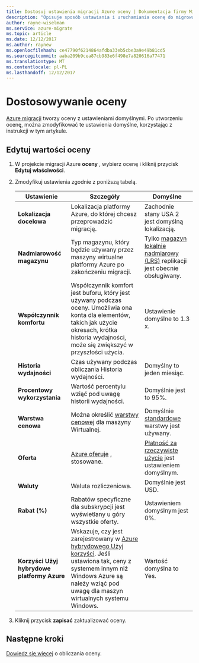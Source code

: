 ```yaml
---
title: Dostosuj ustawienia migracji Azure oceny | Dokumentacja firmy Microsoft
description: "Opisuje sposób ustawiania i uruchamiania ocenę do migrowania maszyn wirtualnych VMware do platformy Azure przy użyciu usługi Azure planowania migracji"
author: rayne-wiselman
ms.service: azure-migrate
ms.topic: article
ms.date: 12/12/2017
ms.author: raynew
ms.openlocfilehash: ce47790f6214864afdba33eb5cbe3a9e49b81cd5
ms.sourcegitcommit: aaba209b9cea87cb983e6f498e7a820616a77471
ms.translationtype: MT
ms.contentlocale: pl-PL
ms.lasthandoff: 12/12/2017
---
```

# <a name="customize-an-assessment"></a>Dostosowywanie oceny

[Azure migracji](migrate-overview.md) tworzy oceny z ustawieniami domyślnymi. Po utworzeniu ocenę, można zmodyfikować te ustawienia domyślne, korzystając z instrukcji w tym artykule.


## <a name="edit-assessment-values"></a>Edytuj wartości oceny

1. W projekcie migracji Azure **oceny** , wybierz ocenę i kliknij przycisk **Edytuj właściwości**.
2. Zmodyfikuj ustawienia zgodnie z poniższą tabelą.

    **Ustawienie** | **Szczegóły** | **Domyślne**
    --- | --- | ---
    **Lokalizacja docelowa** | Lokalizacja platformy Azure, do której chcesz przeprowadzić migrację. |  Zachodnie stany USA 2 jest domyślną lokalizacją.
    **Nadmiarowość magazynu** | Typ magazynu, który będzie używany przez maszyny wirtualne platformy Azure po zakończeniu migracji. | Tylko [magazyn lokalnie nadmiarowy (LRS)](../storage/common/storage-redundancy.md#locally-redundant-storage) replikacji jest obecnie obsługiwany.
    **Współczynnik komfortu** | Współczynnik komfort jest buforu, który jest używany podczas oceny. Umożliwia ona konta dla elementów, takich jak użycie okresach, krótka historia wydajności, może się zwiększyć w przyszłości użycia. | Ustawienie domyślne to 1.3 x.
    **Historia wydajności** | Czas używany podczas obliczania Historia wydajności. | Domyślny to jeden miesiąc.
    **Procentowy wykorzystania** | Wartość percentylu wziąć pod uwagę historii wydajności. | Domyślnie jest to 95%.
    **Warstwa cenowa** | Można określić [warstwy cenowej](https://azure.microsoft.com/blog/basic-tier-virtual-machines-2/) dla maszyny Wirtualnej.  | Domyślnie [standardowe](../virtual-machines/windows/sizes-general.md) warstwy jest używany.
    **Oferta** | [Azure oferuje](https://azure.microsoft.com/support/legal/offer-details/) , stosowane. | [Płatność za rzeczywiste użycie](https://azure.microsoft.com/offers/ms-azr-0003p/) jest ustawieniem domyślnym.
    **Waluty** | Waluta rozliczeniowa. | Domyślnie jest USD.
    **Rabat (%)** | Rabatów specyficzne dla subskrypcji jest wyświetlany u góry wszystkie oferty. | Ustawieniem domyślnym jest 0%.
    **Korzyści Użyj hybrydowe platformy Azure** | Wskazuje, czy jest zarejestrowany w [Azure hybrydowego Użyj korzyści](https://azure.microsoft.com/pricing/hybrid-use-benefit/). Jeśli ustawiona tak, ceny z systemem innym niż Windows Azure są należy wziąć pod uwagę dla maszyn wirtualnych systemu Windows. | Wartość domyślna to Yes.

3. Kliknij przycisk **zapisać** zaktualizować oceny.


## <a name="next-steps"></a>Następne kroki

[Dowiedz się więcej](concepts-assessment-calculation.md) o obliczania oceny.

